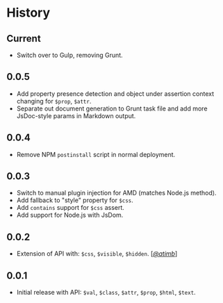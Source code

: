 History
=======

## Current
* Switch over to Gulp, removing Grunt.

## 0.0.5

* Add property presence detection and object under assertion context changing
  for `$prop`, `$attr`.
* Separate out document generation to Grunt task file and add more JsDoc-style
  params in Markdown output.

## 0.0.4

* Remove NPM `postinstall` script in normal deployment.

## 0.0.3

* Switch to manual plugin injection for AMD (matches Node.js method).
* Add fallback to "style" property for `$css`.
* Add `contains` support for `$css` assert.
* Add support for Node.js with JsDom.

## 0.0.2

* Extension of API with: `$css`, `$visible`, `$hidden`. [*[@atimb][]*]

## 0.0.1

* Initial release with API: `$val`, `$class`, `$attr`, `$prop`, `$html`,
  `$text`.

[@atimb]: https://github.com/atimb
[@ryan-roemer]: https://github.com/ryan-roemer
